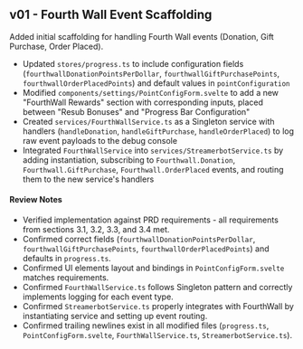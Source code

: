 ## v01 - Fourth Wall Event Scaffolding

Added initial scaffolding for handling Fourth Wall events (Donation, Gift Purchase, Order Placed).

* Updated `stores/progress.ts` to include configuration fields (`fourthwallDonationPointsPerDollar`, `fourthwallGiftPurchasePoints`, `fourthwallOrderPlacedPoints`) and default values in `pointConfiguration`
* Modified `components/settings/PointConfigForm.svelte` to add a new "FourthWall Rewards" section with corresponding inputs, placed between "Resub Bonuses" and "Progress Bar Configuration"
* Created `services/FourthWallService.ts` as a Singleton service with handlers (`handleDonation`, `handleGiftPurchase`, `handleOrderPlaced`) to log raw event payloads to the debug console
* Integrated `FourthWallService` into `services/StreamerbotService.ts` by adding instantiation, subscribing to `Fourthwall.Donation`, `Fourthwall.GiftPurchase`, `Fourthwall.OrderPlaced` events, and routing them to the new service's handlers

#### Review Notes

* Verified implementation against PRD requirements - all requirements from sections 3.1, 3.2, 3.3, and 3.4 met.
* Confirmed correct fields (`fourthwallDonationPointsPerDollar`, `fourthwallGiftPurchasePoints`, `fourthwallOrderPlacedPoints`) and defaults in `progress.ts`.
* Confirmed UI elements layout and bindings in `PointConfigForm.svelte` matches requirements.
* Confirmed `FourthWallService.ts` follows Singleton pattern and correctly implements logging for each event type.
* Confirmed `StreamerbotService.ts` properly integrates with FourthWall by instantiating service and setting up event routing.
* Confirmed trailing newlines exist in all modified files (`progress.ts`, `PointConfigForm.svelte`, `FourthWallService.ts`, `StreamerbotService.ts`).